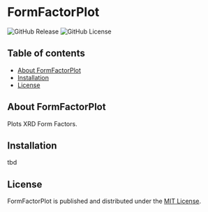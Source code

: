 # FormFactorPlot

![GitHub Release](https://img.shields.io/github/v/release/mhaefner-chem/FormFactorPlot?include_prereleases) ![GitHub License](https://img.shields.io/github/license/mhaefner-chem/FormFactorPlot)

## Table of contents

- [About FormFactorPlot](#about-formfactorplot)
- [Installation](#installation)
- [License](#license)

## About FormFactorPlot
 Plots XRD Form Factors.

## Installation
tbd

## License
FormFactorPlot is published and distributed under the [MIT License](LICENSE).


<!--stackedit_data:
eyJoaXN0b3J5IjpbMTc3MzE0MTE1MiwtNTE5NDYwNTk4LC05OD
I4MjI4NzNdfQ==
-->